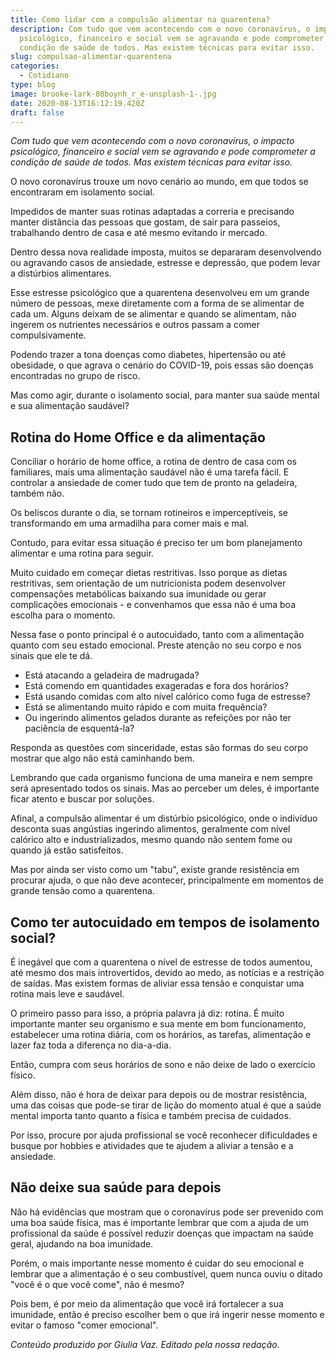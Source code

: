 ```yaml
---
title: Como lidar com a compulsão alimentar na quarentena?
description: Com tudo que vem acontecendo com o novo coronavírus, o impacto
  psicológico, financeiro e social vem se agravando e pode comprometer a
  condição de saúde de todos. Mas existem técnicas para evitar isso.
slug: compulsao-alimentar-quarentena
categories:
  - Cotidiano
type: blog
image: brooke-lark-08boynh_r_e-unsplash-1-.jpg
date: 2020-08-13T16:12:19.420Z
draft: false
---
```










_Com tudo que vem acontecendo com o novo coronavírus, o impacto psicológico, financeiro e social vem se agravando e pode comprometer a condição de saúde de todos. Mas existem técnicas para evitar isso._

O novo coronavírus trouxe um novo cenário ao mundo, em que todos se encontraram em isolamento social.

Impedidos de manter suas rotinas adaptadas a correria e precisando manter distância das pessoas que gostam, de sair para passeios, trabalhando dentro de casa e até mesmo evitando ir mercado.

Dentro dessa nova realidade imposta, muitos se depararam desenvolvendo ou agravando casos de ansiedade, estresse e depressão, que podem levar a distúrbios alimentares.

Esse estresse psicológico que a quarentena desenvolveu em um grande número de pessoas, mexe diretamente com a forma de se alimentar de cada um. Alguns deixam de se alimentar e quando se alimentam, não ingerem os nutrientes necessários e outros passam a comer compulsivamente.

Podendo trazer a tona doenças como diabetes, hipertensão ou até obesidade, o que agrava o cenário do COVID-19, pois essas são doenças encontradas no grupo de risco.

Mas como agir, durante o isolamento social, para manter sua saúde mental e sua alimentação saudável?

## Rotina do Home Office e da alimentação

Conciliar o horário de home office, a rotina de dentro de casa com os familiares, mais uma alimentação saudável não é uma tarefa fácil. E controlar a ansiedade de comer tudo que tem de pronto na geladeira, também não.

Os beliscos durante o dia, se tornam rotineiros e imperceptíveis, se transformando em uma armadilha para comer mais e mal.

Contudo, para evitar essa situação é preciso ter um bom planejamento alimentar e uma rotina para seguir.

Muito cuidado em começar dietas restritivas. Isso porque as dietas restritivas, sem orientação de um nutricionista podem desenvolver compensações metabólicas baixando sua imunidade ou gerar complicações emocionais - e convenhamos que essa não é uma boa escolha para o momento.

Nessa fase o ponto principal é o autocuidado, tanto com a alimentação quanto com seu estado emocional. Preste atenção no seu corpo e nos sinais que ele te dá.









- Está atacando a geladeira de madrugada?
- Está comendo em quantidades exageradas e fora dos horários?
- Está usando comidas com alto nível calórico como fuga de estresse?
- Está se alimentando muito rápido e com muita frequência?
- Ou ingerindo alimentos gelados durante as refeições por não ter paciência de esquentá-la?



Responda as questões com sinceridade, estas são formas do seu corpo mostrar que algo não está caminhando bem.

Lembrando que cada organismo funciona de uma maneira e nem sempre será apresentado todos os sinais. Mas ao perceber um deles, é importante ficar atento e buscar por soluções.

Afinal, a compulsão alimentar é um distúrbio psicológico, onde o indivíduo desconta suas angústias ingerindo alimentos, geralmente com nível calórico alto e industrializados, mesmo quando não sentem fome ou quando já estão satisfeitos.

Mas por ainda ser visto como um "tabu", existe grande resistência em procurar ajuda, o que não deve acontecer, principalmente em momentos de grande tensão como a quarentena.

## Como ter autocuidado em tempos de isolamento social?

É inegável que com a quarentena o nível de estresse de todos aumentou, até mesmo dos mais introvertidos, devido ao medo, as notícias e a restrição de saídas. Mas existem formas de aliviar essa tensão e conquistar uma rotina mais leve e saudável.

O primeiro passo para isso, a própria palavra já diz: rotina. É muito importante manter seu organismo e sua mente em bom funcionamento, estabelecer uma rotina diária, com os horários, as tarefas, alimentação e lazer faz toda a diferença no dia-a-dia.

Então, cumpra com seus horários de sono e não deixe de lado o exercício físico.

Além disso, não é hora de deixar para depois ou de mostrar resistência, uma das coisas que pode-se tirar de lição do momento atual é que a saúde mental importa tanto quanto a física e também precisa de cuidados.

Por isso, procure por ajuda profissional se você reconhecer dificuldades e busque por hobbies e atividades que te ajudem a aliviar a tensão e a ansiedade.

## Não deixe sua saúde para depois

Não há evidências que mostram que o coronavírus pode ser prevenido com uma boa saúde física, mas é importante lembrar que com a ajuda de um profissional da saúde é possível reduzir doenças que impactam na saúde geral, ajudando na boa imunidade.

Porém, o mais importante nesse momento é cuidar do seu emocional e lembrar que a alimentação é o seu combustível, quem nunca ouviu o ditado "você é o que você come", não é mesmo?

Pois bem, é por meio da alimentação que você irá fortalecer a sua imunidade, então é preciso escolher bem o que irá ingerir nesse momento e evitar o famoso "comer emocional".

_Conteúdo produzido por Giulia Vaz. Editado pela nossa redação._


